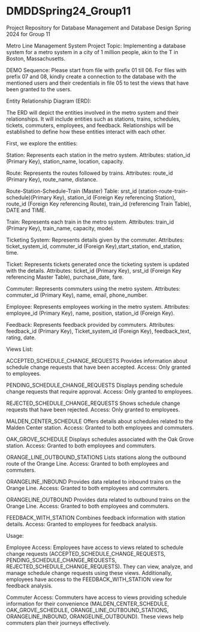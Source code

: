 # DMDDSpring24_Group11
Project Repository for Database Management and Database Design Spring 2024 for Group 11

Metro Line Management System
Project Topic: Implementing a database system for a metro system in a city of 1 million people, akin to the T in Boston, Massachusetts.

DEMO Sequence: Please start from file with prefix 01 till 06. For files with prefix 07 and 08, kindly create a connection to the database with the mentioned users and their credentials in file 05 to test the views that have been granted to the users.

Entity Relationship Diagram (ERD):

The ERD will depict the entities involved in the metro system and their relationships. It will include entities such as stations, trains, schedules, tickets, commuters, employees, and feedback. Relationships will be established to define how these entities interact with each other.

First, we explore the entities:

Station: Represents each station in the metro system. Attributes: station_id (Primary Key), station_name, location, capacity.

Route: Represents the routes followed by trains. Attributes: route_id (Primary Key), route_name, distance.

Route-Station-Schedule-Train (Master) Table: srst_id (station-route-train-schedule)(Primary Key), station_id (Foreign Key referencing Station), route_id (Foreign Key referencing Route), train_id (referencing Train Table), DATE and TIME.

Train: Represents each train in the metro system. Attributes: train_id (Primary Key), train_name, capacity, model.

Ticketing System: Represents details given by the commuter. Attributes: ticket_system_id, commuter_id (Foreign Key),start_station, end_station, time.

Ticket: Represents tickets generated once the ticketing system is updated with the details. Attributes: ticket_id (Primary Key), srst_id (Foreign Key referencing Master Table), purchase_date, fare.

Commuter: Represents commuters using the metro system. Attributes: commuter_id (Primary Key), name, email, phone_number.

Employee: Represents employees working in the metro system. Attributes: employee_id (Primary Key), name, position, station_id (Foreign Key).

Feedback: Represents feedback provided by commuters. Attributes: feedback_id (Primary Key), Ticket_system_id (Foreign Key), feedback_text, rating, date.

Views List:

ACCEPTED_SCHEDULE_CHANGE_REQUESTS Provides information about schedule change requests that have been accepted. Access: Only granted to employees.

PENDING_SCHEDULE_CHANGE_REQUESTS Displays pending schedule change requests that require approval. Access: Only granted to employees.

REJECTED_SCHEDULE_CHANGE_REQUESTS Shows schedule change requests that have been rejected. Access: Only granted to employees.

MALDEN_CENTER_SCHEDULE Offers details about schedules related to the Malden Center station. Access: Granted to both employees and commuters.

OAK_GROVE_SCHEDULE Displays schedules associated with the Oak Grove station. Access: Granted to both employees and commuters.

ORANGE_LINE_OUTBOUND_STATIONS Lists stations along the outbound route of the Orange Line. Access: Granted to both employees and commuters.

ORANGELINE_INBOUND Provides data related to inbound trains on the Orange Line. Access: Granted to both employees and commuters.

ORANGELINE_OUTBOUND Provides data related to outbound trains on the Orange Line. Access: Granted to both employees and commuters.

FEEDBACK_WITH_STATION Combines feedback information with station details. Access: Granted to employees for feedback analysis.

Usage:

Employee Access: Employees have access to views related to schedule change requests (ACCEPTED_SCHEDULE_CHANGE_REQUESTS, PENDING_SCHEDULE_CHANGE_REQUESTS, REJECTED_SCHEDULE_CHANGE_REQUESTS). They can view, analyze, and manage schedule change requests using these views. Additionally, employees have access to the FEEDBACK_WITH_STATION view for feedback analysis.

Commuter Access: Commuters have access to views providing schedule information for their convenience (MALDEN_CENTER_SCHEDULE, OAK_GROVE_SCHEDULE, ORANGE_LINE_OUTBOUND_STATIONS, ORANGELINE_INBOUND, ORANGELINE_OUTBOUND). These views help commuters plan their journeys effectively.

